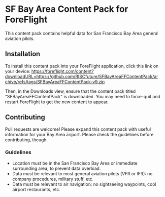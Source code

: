 # SF Bay Area Content Pack for ForeFlight

This content pack contains helpful data for San Francisco Bay Area general
aviation pilots.

## Installation

To install this content pack into your ForeFlight application, click this link
on your device: https://foreflight.com/content?downloadURL=https://github.com/RISCfuture/SFBayAreaFFContentPack/archive/refs/tags/SFBayAreaFFContentPack-v9.zip

Then, in the Downloads view, ensure that the content pack titled
"SFBayAreaFFContentPack" is downloaded. You may need to force-quit and restart
ForeFlight to get the new content to appear.

## Contributing

Pull requests are welcome! Please expand this content pack with useful
information for your Bay Area airport. Please check the guidelines before
contributing, though.

### Guidelines

- Location must be in the San Francisco Bay Area or immediate surrounding area,
  to prevent data overload.
- Data must be relevant to most general aviation pilots (VFR or IFR): no company
  procedures, military stuff, etc.
- Data must be relevant to air navigation: no sightseeing waypoints, cool
  airport restaurants, etc.
